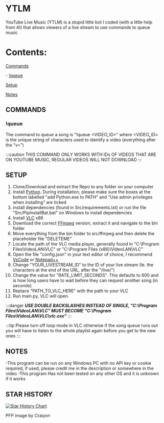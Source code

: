 # YTLM

YouTube Live Music  (YTLM) is a stupid little bot I coded (with a little help from AI) that allows viewers of a live stream to use commands to queue music

# Contents:

[Commands](#COMMANDS "Commands")

\-	[!queue](-!queue "#!queue")

[Setup](#SETUP)

[Notes](#NOTES)

## COMMANDS

### !queue

The command to queue a song is "!queue \<VIDEO\_ID>" where \<VIDEO\_ID> is the unique string of characters used to identify a video (everything after the "v=")&#x20;

:::caution
THIS COMMAND ONLY WORKS WITH IDs OF VIDEOS THAT ARE ON YOUTUBE MUSIC, REGULAR VIDEOS WILL NOT DOWNLOAD
:::

## SETUP

1. Clone/Download and extract the Repo to any folder on your computer
2. Install [Python](https://www.python.org/downloads/). During installation, please make sure the boxes at the bottom labelled "add Python.exe to PATH" and "Use admin privileges when installing" are ticked
3. install dependencies (found in Src/requirements.txt) or run the file "Src/PipInstallBat.bat" on Windows to install dependencies
4. Install [VLC](https://www.videolan.org/vlc/) x86
5. Download the correct [FFmpeg](https://github.com/BtbN/FFmpeg-Builds/releases/download/latest/ffmpeg-master-latest-win64-gpl.zip) version, extract it and navigate to the bin folder
6. Move everything from the bin folder to src/ffmpeg and then delete the placeholder file "DELETEME"
7. Locate the path of the VLC media player, generally found in "C:\Program Files\VideoLAN\VLC" or "C:\Program Files (x86)\VideoLAN\VLC"
8. Open the file "config.json" in your text editor of choice, I recommend [VsCode](https://code.visualstudio.com/download) or [Notepad++](https://notepad-plus-plus.org/downloads/v8.6.7/)
9. Change "YOUR\_LIVESTREAM\_ID" to the ID of your live stream (Ie. the characters at the end of the URL, after the "/live/")
10. Change the value for "RATE\_LIMIT\_SECONDS". This defaults to 600 and is how long users have to wait before they can request another song (in seconds)
11. Replace "PATH\_TO\_VLC\_HERE" with the path to your VLC&#x20;
12. Run main.py, VLC will open.

:::danger
***USE DOUBLE BACKSLASHES INSTEAD OF SINGLE, "C:\Program Files\VideoLAN\VLC" MUST BECOME "C:\Program Files\VideoLAN\VLC\vlc.exe"***
:::

:::tip
Please turn off loop mode in VLC otherwise if the song queue runs out you will have to listen to the whole playlist again before you get to the new ones
:::

## NOTES

-This program can be run on any Windows PC with no API key or cookie required, if used, please credit me in the description or somewhere in the video
-This program Has not been tested on any other OS and it is unknown if it works

## STAR HISTORY

[![Star History Chart](https://api.star-history.com/svg?repos=NIDNHU/YTLM\&type=Date)](https://star-history.com/#NIDNHU/YTLM\&Date)

PFP image by Craiyon
